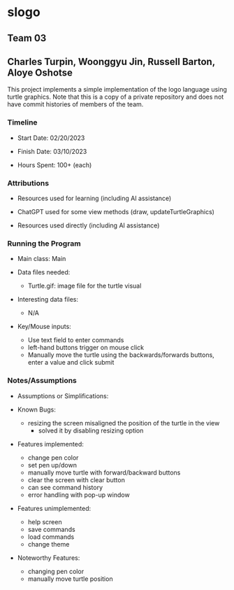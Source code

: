 # slogo
## Team 03
## Charles Turpin, Woonggyu Jin, Russell Barton, Aloye Oshotse


This project implements a simple implementation of the logo language using 
turtle graphics.
Note that this is a copy of a private repository and does not have commit histories of members of the team.

### Timeline

 * Start Date: 02/20/2023

 * Finish Date: 03/10/2023

 * Hours Spent: 100+ (each)



### Attributions

 * Resources used for learning (including AI assistance)
 * ChatGPT used for some view methods (draw, updateTurtleGraphics)
 
 * Resources used directly (including AI assistance)


### Running the Program

 * Main class: Main

 * Data files needed: 
   * Turtle.gif: image file for the turtle visual

 * Interesting data files:
   * N/A

 * Key/Mouse inputs: 
   * Use text field to enter commands
   * left-hand buttons trigger on mouse click
   * Manually move the turtle using the backwards/forwards buttons, enter a value and click submit



### Notes/Assumptions

 * Assumptions or Simplifications:

 * Known Bugs:
   * resizing the screen misaligned the position of the turtle in the view
     * solved it by disabling resizing option

 * Features implemented:
   * change pen color
   * set pen up/down
   * manually move turtle with forward/backward buttons
   * clear the screen with clear button
   * can see command history
   * error handling with pop-up window

 * Features unimplemented:
   * help screen
   * save commands
   * load commands
   * change theme

 * Noteworthy Features:
   * changing pen color
   * manually move turtle position

